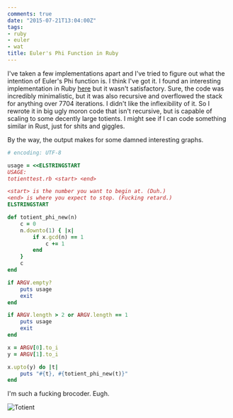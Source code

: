 ```yaml
---
comments: true
date: "2015-07-21T13:04:00Z"
tags:
- ruby
- euler
- wat
title: Euler's Phi Function in Ruby
---
```


I've taken a few implementations apart and I've tried to figure out what
the intention of Euler's Phi function is. I think I've got it. I found
an interesting implementation in Ruby
[here](https://github.com/gmarik/99problems/blob/master/Ruby/arithmetic.rb)
but it wasn't satisfactory. Sure, the code was incredibly minimalistic,
but it was also recursive and overflowed the stack for anything over
7704 iterations. I didn't like the inflexibility of it. So I rewrote it
in big ugly moron code that isn't recursive, but is capable of scaling
to some decently large totients. I might see if I can code something
similar in Rust, just for shits and giggles.

By the way, the output makes for some damned interesting graphs.

```ruby
# encoding: UTF-8

usage = <<ELSTRINGSTART
USAGE:
totienttest.rb <start> <end>

<start> is the number you want to begin at. (Duh.)
<end> is where you expect to stop. (Fucking retard.)
ELSTRINGSTART

def totient_phi_new(n)
    c = 0
    n.downto(1) { |x|
        if x.gcd(n) == 1
            c += 1
        end
    }
    c
end

if ARGV.empty?
    puts usage
    exit
end

if ARGV.length > 2 or ARGV.length == 1
    puts usage
    exit
end

x = ARGV[0].to_i
y = ARGV[1].to_i

x.upto(y) do |t|
    puts "#{t}, #{totient_phi_new(t)}"
end
```

I'm such a fucking brocoder. Eugh.

![Totient](/img/2015/totient/graph.png)
